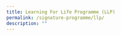 ```yaml
---
title: Learning For Life Programme (LLP)
permalink: /signature-programme/llp/
description: ""
---
```






